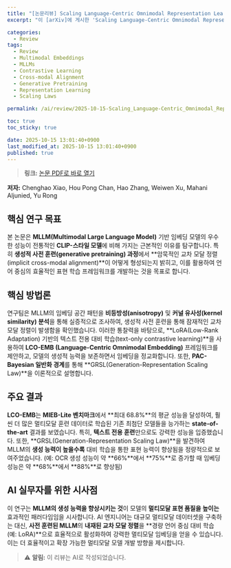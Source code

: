 ```yaml
---
title: "[논문리뷰] Scaling Language-Centric Omnimodal Representation Learning"
excerpt: "이 [arXiv]에 게시한 'Scaling Language-Centric Omnimodal Representation Learning' 논문에 대한 자세한 리뷰입니다."

categories:
  - Review
tags:
  - Review
  - Multimodal Embeddings
  - MLLMs
  - Contrastive Learning
  - Cross-modal Alignment
  - Generative Pretraining
  - Representation Learning
  - Scaling Laws

permalink: /ai/review/2025-10-15-Scaling_Language-Centric_Omnimodal_Representation_Learning/

toc: true
toc_sticky: true

date: 2025-10-15 13:01:40+0900
last_modified_at: 2025-10-15 13:01:40+0900
published: true
---
```

> **링크:** [논문 PDF로 바로 열기](https://arxiv.org/abs/2510.11693)

**저자:** Chenghao Xiao, Hou Pong Chan, Hao Zhang, Weiwen Xu, Mahani Aljunied, Yu Rong



## 핵심 연구 목표
본 논문은 **MLLM(Multimodal Large Language Model)** 기반 임베딩 모델의 우수한 성능이 전통적인 **CLIP-스타일 모델**에 비해 가지는 근본적인 이유를 탐구합니다. 특히 **생성적 사전 훈련(generative pretraining) 과정**에서 **암묵적인 교차 모달 정렬(implicit cross-modal alignment)**이 어떻게 형성되는지 밝히고, 이를 활용하여 언어 중심의 효율적인 표현 학습 프레임워크를 개발하는 것을 목표로 합니다.

## 핵심 방법론
연구팀은 MLLM의 임베딩 공간 패턴을 **비등방성(anisotropy)** 및 **커널 유사성(kernel similarity) 분석**을 통해 실증적으로 조사하여, 생성적 사전 훈련을 통해 잠재적인 교차 모달 정렬이 발생함을 확인했습니다. 이러한 통찰력을 바탕으로, **LoRA(Low-Rank Adaptation) 기반의 텍스트 전용 대비 학습(text-only contrastive learning)**을 사용하여 **LCO-EMB (Language-Centric Omnimodal Embedding)** 프레임워크를 제안하고, 모델의 생성적 능력을 보존하면서 임베딩을 정교화합니다. 또한, **PAC-Bayesian 일반화 경계**를 통해 **GRSL(Generation-Representation Scaling Law)**을 이론적으로 설명합니다.

## 주요 결과
**LCO-EMB**는 **MIEB-Lite 벤치마크**에서 **최대 68.8%**의 평균 성능을 달성하여, 훨씬 더 많은 멀티모달 훈련 데이터로 학습된 기존 최첨단 모델들을 능가하는 **state-of-the-art** 결과를 보였습니다. 특히, **텍스트 전용 훈련**만으로도 강력한 성능을 입증했습니다. 또한, **GRSL(Generation-Representation Scaling Law)**을 발견하여 MLLM의 **생성 능력이 높을수록** 대비 학습을 통한 표현 능력이 향상됨을 정량적으로 보여주었습니다. (예: OCR 생성 성능이 약 **66%**에서 **75%**로 증가할 때 임베딩 성능은 약 **68%**에서 **88%**로 향상됨)

## AI 실무자를 위한 시사점
이 연구는 **MLLM의 생성 능력을 향상시키는 것**이 모델의 **멀티모달 표현 품질을 높이는** 효과적인 패러다임임을 시사합니다. AI 엔지니어는 대규모 멀티모달 데이터셋을 구축하는 대신, **사전 훈련된 MLLM**의 **내재된 교차 모달 정렬**을 **경량 언어 중심 대비 학습 (예: LoRA)**으로 효율적으로 활성화하여 강력한 멀티모달 임베딩을 얻을 수 있습니다. 이는 더 효율적이고 확장 가능한 멀티모달 모델 개발 방향을 제시합니다.

> ⚠️ **알림:** 이 리뷰는 AI로 작성되었습니다.